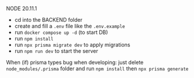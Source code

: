 NODE 20.11.1

<!-- helper to generate resources (dev): npx @nestjs/cli g resource -->

- cd into the BACKEND folder
- create and fill a `.env` file like the `.env.example`
- run `docker compose up -d` (to start DB)
- run `npm install`
- run `npx prisma migrate dev` to apply migrations
- run `npm run dev` to start the server

When (if) prisma types bug when developing: just delete `node_modules/.prisma` folder and run `npm install` then `npx prisma generate`
